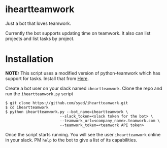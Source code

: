 # iheartteamwork
Just a bot that loves teamwork.

Currently the bot supports updating time on teamwork. It also can list projects and list tasks by project.


# Installation

**NOTE:** This script uses a modified version of python-teamwork which has support for
tasks. Install that from [Here](https://github.com/syed/python-teamwork).

Create a bot user on your slack named `iheartteamwork`.
Clone the repo and run the `iheartteamwork.py` script

```
$ git clone https://github.com/syed/iheartteamwork.git
$ cd iheartteamwork
$ python iheartteamwork.py --bot_name=iheartteamwork \
                        --slack_token=<slack token for the bot> \
                        --teamwork_url=<company_name>.teamwork.com \
                        --teamwork_token=<teamwork API token>

```

Once the script starts running. You will see the user `iheartteamwork` online in your slack. 
PM `help` to the bot to give a list of its capabilities.

